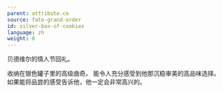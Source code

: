 ```yaml
---
parent: attribute.ce
source: fate-grand-order
id: silver-box-of-cookies
language: zh
weight: 0
---
```


贝德维尔的情人节回礼。

收纳在银色罐子里的高级曲奇。
能令人充分感受到他那沉稳审美的高品味选择。
如果能将品尝的感受告诉他，他一定会非常高兴的。
